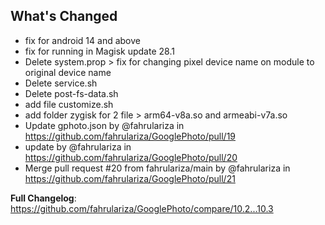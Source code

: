 ## What's Changed
* fix for android 14 and above
* fix for running in Magisk update 28.1
* Delete system.prop > fix for changing pixel device name on module to original device name
* Delete service.sh
* Delete post-fs-data.sh
* add file customize.sh
* add folder zygisk for 2 file > arm64-v8a.so and armeabi-v7a.so
* Update gphoto.json by @fahrulariza in https://github.com/fahrulariza/GooglePhoto/pull/19
* update by @fahrulariza in https://github.com/fahrulariza/GooglePhoto/pull/20
* Merge pull request #20 from fahrulariza/main by @fahrulariza in https://github.com/fahrulariza/GooglePhoto/pull/21

**Full Changelog**: https://github.com/fahrulariza/GooglePhoto/compare/10.2...10.3
